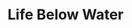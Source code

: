 ---
type: topic
title: Life Below Water
description: Conservation, promoting marine diversity and regulating fishing practices
imageSource: https://sustainabledevelopment.un.org/content/dist2/images/E_SDG%20goals_icons-individual-rgb-14.png
weight: 14
---